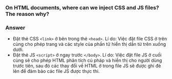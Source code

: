 ### On HTML documents, where can we inject CSS and JS files? The reason why?

### Answer

- Đặt thẻ CSS `<link>` ở bên trong thẻ `<head>`. Lí do: Việc đặt file CSS ở trên cùng cho phép trang và các style của phần tử hiển thị dần từ trên xuống dưới.
- Đặt thẻ JS `<script>` ở ngay trước `</body>`. Lí do: Việc đặt file JS ở cuối cùng sẽ cho phép HTML phân tích cú pháp và hiển thị cho người dùng trước tiên, sau đó các thay đổi về HTML ở trong file JS sẽ được ghi đè lên để đảm bảo các file JS được thực thi.
